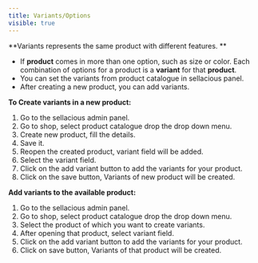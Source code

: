 ```yaml
---
title: Variants/Options
visible: true
---
```


**Variants represents the same product with different features. **

* If **product** comes in more than one option, such as size or color. Each combination of options for a product is a **variant** for that **product**.
* You can set the variants from product catalogue in sellacious panel. 
* After creating a new product, you can add variants.

**To Create variants in a new product:** 
1. Go to the sellacious admin panel.
2. Go to shop, select product catalogue drop the drop down menu.
3. Create new product, fill the details.
4. Save it.
5. Reopen the created product, variant field will be added.
6. Select the variant field.
7. Click on the add variant button to add the variants for your product.
8. Click on the save button, Variants of new product will be created.

**Add variants to the available product:**
1. Go to the sellacious admin panel.
2. Go to shop, select product catalogue drop the drop down menu.
3. Select the product of which you want to create variants.
4. After opening that product, select variant field.
5. Click on the add variant button to add the variants for your product.
6. Click on save button, Variants of that product will be created.
